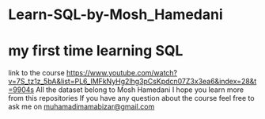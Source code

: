 # Learn-SQL-by-Mosh_Hamedani

# my first time learning SQL
link to the course https://www.youtube.com/watch?v=7S_tz1z_5bA&list=PL6_IMFkNyHg2lhg3pCsKpdcn07Z3x3ea6&index=28&t=9904s
All the dataset belong to Mosh Hamedani
I hope you learn more from this repositories 
If you have any question about the course feel free to ask me on muhamadimamabizar@gmail.com
